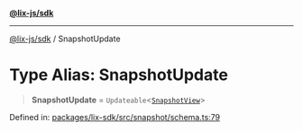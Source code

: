 [**@lix-js/sdk**](../README.md)

***

[@lix-js/sdk](../README.md) / SnapshotUpdate

# Type Alias: SnapshotUpdate

> **SnapshotUpdate** = `Updateable`\<[`SnapshotView`](SnapshotView.md)\>

Defined in: [packages/lix-sdk/src/snapshot/schema.ts:79](https://github.com/opral/monorepo/blob/0501d8fe7eed9db1f8058e8d1d58b1d613ceaf43/packages/lix-sdk/src/snapshot/schema.ts#L79)
